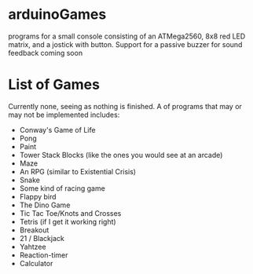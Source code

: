 # arduinoGames
programs for a small console consisting of an ATMega2560, 8x8 red LED matrix, and a jostick with button. Support for a passive buzzer for sound feedback coming soon

# List of Games
Currently none, seeing as nothing is finished. A of programs that may or may not be implemented includes:
 * Conway's Game of Life
 * Pong
 * Paint
 * Tower Stack Blocks (like the ones you would see at an arcade)
 * Maze
 * An RPG (similar to Existential Crisis)
 * Snake
 * Some kind of racing game
 * Flappy bird
 * The Dino Game
 * Tic Tac Toe/Knots and Crosses
 * Tetris (if I get it working right)
 * Breakout
 * 21 / Blackjack
 * Yahtzee
 * Reaction-timer
 * Calculator
